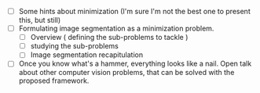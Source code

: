 * [ ] Some hints about minimization (I'm sure I'm not the best one to present this, but still)
* [ ] Formulating image segmentation as a minimization problem.
  * [ ] Overview ( defining the sub-problems to tackle )
  * [ ] studying the sub-problems
  * [ ] Image segmentation recapitulation
* [ ] Once you know what's a hammer, everything looks like a nail. Open talk about other computer vision problems, that can be solved with the proposed framework.
